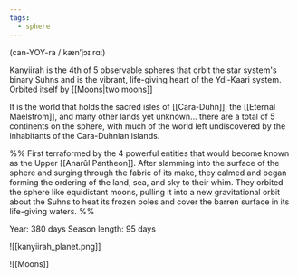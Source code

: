 ```yaml
---
tags:
  - sphere
---
```

(can-YOY-ra / kæn’jɔɪ rɑː)

Kanyiirah is the 4th of 5 observable spheres that orbit the star system's binary Suhns and is the vibrant, life-giving heart of the Ydi-Kaari system. Orbited itself by [[Moons|two moons]]

It is the world that holds the sacred isles of [[Cara-Duhn]], the [[Eternal Maelstrom]], and many other lands yet unknown... there are a total of 5 continents on the sphere, with much of the world left undiscovered by the inhabitants of the Cara-Duhnian islands.

%% First terraformed by the 4 powerful entities that would become known as the Upper [[Anarûl Pantheon]]. After slamming into the surface of the sphere and surging through the fabric of its make, they calmed and began forming the ordering of the land, sea, and sky to their whim. They orbited the sphere like equidistant moons, pulling it into a new gravitational orbit about the Suhns to heat its frozen poles and cover the barren surface in its life-giving waters.
%%

Year: 380 days
Season length: 95 days



![[kanyiirah_planet.png]]

![[Moons]]